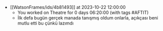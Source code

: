 
- [[WatsonFrames/ids/4b81493]] at 2023-10-22 12:00:00
    - You worked on Theatre for 0 days 06:20:00 (with tags #AFTIT)
	- İlk defa bugün gerçek manada tanışmış oldum onlarla, açıkçası beni mutlu etti bu çünkü lazımdı
